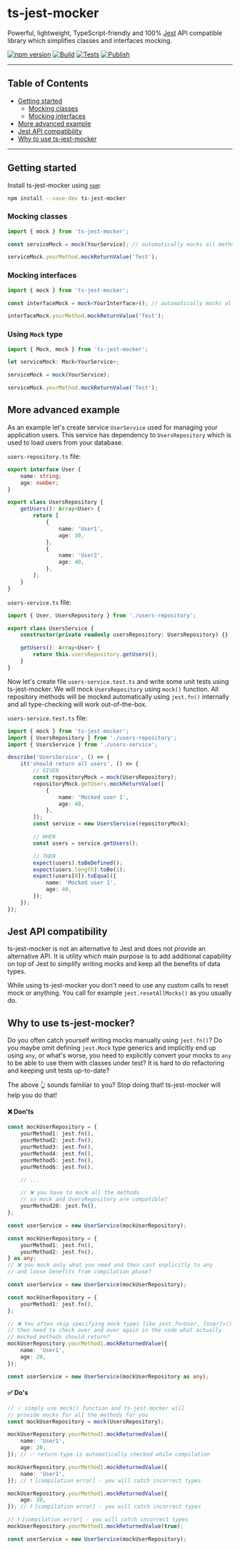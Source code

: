 <h1>ts-jest-mocker</h1>

Powerful, lightweight, TypeScript-friendly and 100% [Jest](https://github.com/facebook/jest#readme) API compatible library
which simplifies classes and interfaces mocking.

[![npm version](https://badge.fury.io/js/ts-jest-mocker.svg)](https://badge.fury.io/js/ts-jest-mocker)
[![Build](https://github.com/dariosn85/ts-jest-mocker/actions/workflows/build.yml/badge.svg)](https://github.com/dariosn85/ts-jest-mocker/actions/workflows/build.yml)
[![Tests](https://github.com/dariosn85/ts-jest-mocker/actions/workflows/test.yml/badge.svg)](https://github.com/dariosn85/ts-jest-mocker/actions/workflows/test.yml)
[![Publish](https://github.com/dariosn85/ts-jest-mocker/actions/workflows/npm-publish.yml/badge.svg)](https://github.com/dariosn85/ts-jest-mocker/actions/workflows/npm-publish.yml)

---

## Table of Contents

-   [Getting started](#getting-started)
    -   [Mocking classes](#mocking-classes)
    -   [Mocking interfaces](#mocking-interfaces)
-   [More advanced example](#more-advanced-example)
-   [Jest API compatibility](#jest-api-compatibility)
-   [Why to use ts-jest-mocker](#why-to-use-ts-jest-mocker)

---

## Getting started

Install ts-jest-mocker using [`npm`](https://www.npmjs.com/package/ts-jest-mocker):

```bash
npm install --save-dev ts-jest-mocker
```

### Mocking classes

```typescript
import { mock } from 'ts-jest-mocker';

const serviceMock = mock(YourService); // automatically mocks all methods

serviceMock.yourMethod.mockReturnValue('Test');
```

### Mocking interfaces

```typescript
import { mock } from 'ts-jest-mocker';

const interfaceMock = mock<YourInterface>(); // automatically mocks all interface methods

interfaceMock.yourMethod.mockReturnValue('Test');
```

### Using `Mock` type

```typescript
import { Mock, mock } from 'ts-jest-mocker';

let serviceMock: Mock<YourService>;

serviceMock = mock(YourService);

serviceMock.yourMethod.mockReturnValue('Test');
```

## More advanced example

As an example let's create service `UserService` used for managing your application users.
This service has dependency to `UsersRepository` which is used to load users from your database.

`users-repository.ts` file:

```typescript title="users-repository.ts"
export interface User {
    name: string;
    age: number;
}

export class UsersRepository {
    getUsers(): Array<User> {
        return [
            {
                name: 'User1',
                age: 30,
            },
            {
                name: 'User2',
                age: 40,
            },
        ];
    }
}
```

`users-service.ts` file:

```typescript title="users-service.ts"
import { User, UsersRepository } from './users-repository';

export class UsersService {
    constructor(private readonly usersRepository: UsersRepository) {}

    getUsers(): Array<User> {
        return this.usersRepository.getUsers();
    }
}
```

Now let's create file `users-service.test.ts` and write some unit tests using ts-jest-mocker.
We will mock `UsersRepository` using `mock()` function. All repository methods will be mocked
automatically using `jest.fn()` internally and all type-checking will work out-of-the-box.

`users-service.test.ts` file:

```typescript title="users-service.test.ts"
import { mock } from 'ts-jest-mocker';
import { UsersRepository } from './users-repository';
import { UsersService } from './users-service';

describe('UsersService', () => {
    it('should return all users', () => {
        // GIVEN
        const repositoryMock = mock(UsersRepository);
        repositoryMock.getUsers.mockReturnValue([
            {
                name: 'Mocked user 1',
                age: 40,
            },
        ]);
        const service = new UsersService(repositoryMock);

        // WHEN
        const users = service.getUsers();

        // THEN
        expect(users).toBeDefined();
        expect(users.length).toBe(1);
        expect(users[0]).toEqual({
            name: 'Mocked user 1',
            age: 40,
        });
    });
});
```

## Jest API compatibility

ts-jest-mocker is not an alternative to Jest and does not provide an alternative API. It is utility
which main purpose is to add additional capability on top of Jest to simplify writing mocks and
keep all the benefits of data types.

While using ts-jest-mocker you don't need to use any custom calls to reset mock or anything.
You call for example `jest.resetAllMocks()` as you usually do.

## Why to use ts-jest-mocker?

Do you often catch yourself writing mocks manually using `jest.fn()`? Do you maybe omit defining
`jest.Mock` type generics and implicitly end up using `any`, or what's worse, you need to explicitly
convert your mocks to `any` to be able to use them with classes under test? It is hard to do refactoring
and keeping unit tests up-to-date?

The above :point_up_2: sounds familiar to you? Stop doing that! ts-jest-mocker will help you do that!

#### ❌ Don'ts

```typescript
const mockUserRepository = {
    yourMethod1: jest.fn(),
    yourMethod2: jest.fn(),
    yourMethod3: jest.fn(),
    yourMethod4: jest.fn(),
    yourMethod5: jest.fn(),
    yourMethod6: jest.fn(),

    // ...

    // ❌️ you have to mock all the methods
    // so mock and UsersRepository are compatible?
    yourMethod20: jest.fn(),
};

const userService = new UserService(mockUserRepository);
```

```typescript
const mockUserRepository = {
    yourMethod1: jest.fn(),
    yourMethod2: jest.fn(),
} as any;
// ❌ you mock only what you need and then cast explicitly to any
// and loose benefits from compilation phase?

const userService = new UserService(mockUserRepository);
```

```typescript
const mockUserRepository = {
    yourMethod1: jest.fn(),
};

// ❌️ You often skip specifying mock types like jest.fn<User, [User]>() and
// then need to check over and over again in the code what actually
// mocked methods should return?
mockUserRepository.yourMethod1.mockReturnedValue({
    name: 'User1',
    age: 20,
});

const userService = new UserService(mockUserRepository as any);
```

#### ✅ Do's

```typescript
// ✅ simply use mock() function and ts-jest-mocker will
// provide mocks for all the methods for you
const mockUserRepository = mock(UsersRepository);

mockUserRepository.yourMethod1.mockReturnedValue({
    name: 'User1',
    age: 20,
}); // ✅ return type is automatically checked while compilation

mockUserRepository.yourMethod1.mockReturnedValue({
    name: 'User1',
}); // ❗ [compilation error] - you will catch incorrect types

mockUserRepository.yourMethod1.mockReturnedValue({
    age: 20,
}); // ❗ [compilation error] - you will catch incorrect types

// ❗ [compilation error] - you will catch incorrect types
mockUserRepository.yourMethod1.mockReturnedValue(true);

const userService = new UserService(mockUserRepository);
```
